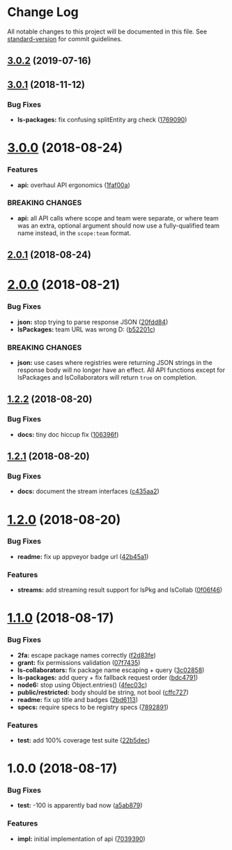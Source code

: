 # Change Log

All notable changes to this project will be documented in this file. See [standard-version](https://github.com/conventional-changelog/standard-version) for commit guidelines.

<a name="3.0.2"></a>
## [3.0.2](https://github.com/npm/libnpmaccess/compare/v3.0.1...v3.0.2) (2019-07-16)



<a name="3.0.1"></a>
## [3.0.1](https://github.com/npm/libnpmaccess/compare/v3.0.0...v3.0.1) (2018-11-12)


### Bug Fixes

* **ls-packages:** fix confusing splitEntity arg check ([1769090](https://github.com/npm/libnpmaccess/commit/1769090))



<a name="3.0.0"></a>
# [3.0.0](https://github.com/npm/libnpmaccess/compare/v2.0.1...v3.0.0) (2018-08-24)


### Features

* **api:** overhaul API ergonomics ([1faf00a](https://github.com/npm/libnpmaccess/commit/1faf00a))


### BREAKING CHANGES

* **api:** all API calls where scope and team were separate, or
where team was an extra, optional argument should now use a
fully-qualified team name instead, in the `scope:team` format.



<a name="2.0.1"></a>
## [2.0.1](https://github.com/npm/libnpmaccess/compare/v2.0.0...v2.0.1) (2018-08-24)



<a name="2.0.0"></a>
# [2.0.0](https://github.com/npm/libnpmaccess/compare/v1.2.2...v2.0.0) (2018-08-21)


### Bug Fixes

* **json:** stop trying to parse response JSON ([20fdd84](https://github.com/npm/libnpmaccess/commit/20fdd84))
* **lsPackages:** team URL was wrong D: ([b52201c](https://github.com/npm/libnpmaccess/commit/b52201c))


### BREAKING CHANGES

* **json:** use cases where registries were returning JSON
strings in the response body will no longer have an effect. All
API functions except for lsPackages and lsCollaborators will return
`true` on completion.



<a name="1.2.2"></a>
## [1.2.2](https://github.com/npm/libnpmaccess/compare/v1.2.1...v1.2.2) (2018-08-20)


### Bug Fixes

* **docs:** tiny doc hiccup fix ([106396f](https://github.com/npm/libnpmaccess/commit/106396f))



<a name="1.2.1"></a>
## [1.2.1](https://github.com/npm/libnpmaccess/compare/v1.2.0...v1.2.1) (2018-08-20)


### Bug Fixes

* **docs:** document the stream interfaces ([c435aa2](https://github.com/npm/libnpmaccess/commit/c435aa2))



<a name="1.2.0"></a>
# [1.2.0](https://github.com/npm/libnpmaccess/compare/v1.1.0...v1.2.0) (2018-08-20)


### Bug Fixes

* **readme:** fix up appveyor badge url ([42b45a1](https://github.com/npm/libnpmaccess/commit/42b45a1))


### Features

* **streams:** add streaming result support for lsPkg and lsCollab ([0f06f46](https://github.com/npm/libnpmaccess/commit/0f06f46))



<a name="1.1.0"></a>
# [1.1.0](https://github.com/npm/libnpmaccess/compare/v1.0.0...v1.1.0) (2018-08-17)


### Bug Fixes

* **2fa:** escape package names correctly ([f2d83fe](https://github.com/npm/libnpmaccess/commit/f2d83fe))
* **grant:** fix permissions validation ([07f7435](https://github.com/npm/libnpmaccess/commit/07f7435))
* **ls-collaborators:** fix package name escaping + query ([3c02858](https://github.com/npm/libnpmaccess/commit/3c02858))
* **ls-packages:** add query + fix fallback request order ([bdc4791](https://github.com/npm/libnpmaccess/commit/bdc4791))
* **node6:** stop using Object.entries() ([4fec03c](https://github.com/npm/libnpmaccess/commit/4fec03c))
* **public/restricted:** body should be string, not bool ([cffc727](https://github.com/npm/libnpmaccess/commit/cffc727))
* **readme:** fix up title and badges ([2bd6113](https://github.com/npm/libnpmaccess/commit/2bd6113))
* **specs:** require specs to be registry specs ([7892891](https://github.com/npm/libnpmaccess/commit/7892891))


### Features

* **test:** add 100% coverage test suite ([22b5dec](https://github.com/npm/libnpmaccess/commit/22b5dec))



<a name="1.0.0"></a>
# 1.0.0 (2018-08-17)


### Bug Fixes

* **test:** -100 is apparently bad now ([a5ab879](https://github.com/npm/libnpmaccess/commit/a5ab879))


### Features

* **impl:** initial implementation of api ([7039390](https://github.com/npm/libnpmaccess/commit/7039390))
